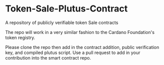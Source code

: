 # Token-Sale-Plutus-Contract
A repository of publicly verifiable token Sale contracts

The repo will work in a very similar fashion to the Cardano Foundation's token registry.

Please clone the repo then add in the contract addition, public verification key, and compiled plutus script. Use a pull request to add in your contribution into the smart contract repo.

